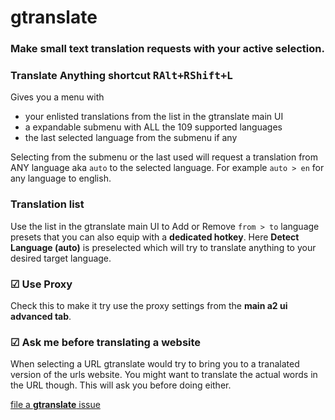 # gtranslate

### Make small text translation requests with your active selection.

### Translate Anything shortcut <kbd>RAlt+RShift+L</kbd>

Gives you a menu with
* your enlisted translations from the list in the gtranslate main UI
* a expandable submenu with ALL the 109 supported languages
* the last selected language from the submenu if any

Selecting from the submenu or the last used will request a translation from ANY language aka `auto` to the selected language. For example `auto > en` for any language to english.

### Translation list

Use the list in the gtranslate main UI to Add or Remove `from > to` language presets that you can also equip with a **dedicated hotkey**.
Here **Detect Language (auto)** is preselected which will try to translate anything to your desired target language.

### ☑ Use Proxy
Check this to make it try use the proxy settings from the **main a2 ui advanced tab**.

### ☑ Ask me before translating a website
When selecting a URL gtranslate would try to bring you to a tranalated version of the urls website. You might want to translate the actual words in the URL though. This will ask you before doing either.


[file a **gtranslate** issue](https://github.com/ewerybody/a2.modules/issues/new?labels=mod%3Agtranslate)
